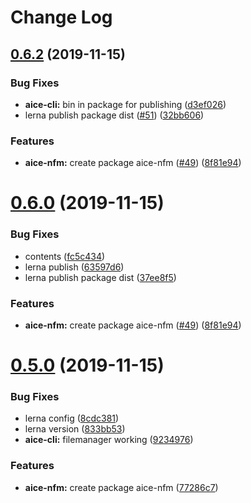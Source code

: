 # Change Log




## [0.6.2](https://github.com/Opla/aice.js/compare/v0.4.0...v0.6.2) (2019-11-15)


### Bug Fixes

* **aice-cli:** bin in package for publishing ([d3ef026](https://github.com/Opla/aice.js/commit/d3ef0262530db8fabb11ed68c13a5e47cd09d10b))
* lerna publish package dist ([#51](https://github.com/Opla/aice.js/issues/51)) ([32bb606](https://github.com/Opla/aice.js/commit/32bb60606b3542876e71e9806761a6690332eda6))


### Features

* **aice-nfm:** create package aice-nfm ([#49](https://github.com/Opla/aice.js/issues/49)) ([8f81e94](https://github.com/Opla/aice.js/commit/8f81e947bafff17ed3b6478f8e1d571979114494))





# [0.6.0](https://github.com/Opla/aice.js/compare/v0.4.0...v0.6.0) (2019-11-15)


### Bug Fixes

* contents ([fc5c434](https://github.com/Opla/aice.js/commit/fc5c4344a67d7d7c4a48dc9092c0cbeaf6fc669f))
* lerna publish ([63597d6](https://github.com/Opla/aice.js/commit/63597d65c32a8fb49457a74f7a1476025d1be4ee))
* lerna publish package dist ([37ee8f5](https://github.com/Opla/aice.js/commit/37ee8f5853918da3177dd88dcc1e7056e605972d))


### Features

* **aice-nfm:** create package aice-nfm ([#49](https://github.com/Opla/aice.js/issues/49)) ([8f81e94](https://github.com/Opla/aice.js/commit/8f81e947bafff17ed3b6478f8e1d571979114494))





# [0.5.0](https://github.com/Opla/aice.js/compare/v0.4.0...v0.5.0) (2019-11-15)


### Bug Fixes

* lerna config ([8cdc381](https://github.com/Opla/aice.js/commit/8cdc381529f65ee9332bdeed2fa9202f8b027786))
* lerna version ([833bb53](https://github.com/Opla/aice.js/commit/833bb5352e5fbc3719bb6bc0de4dce6577753240))
* **aice-cli:** filemanager working ([9234976](https://github.com/Opla/aice.js/commit/9234976740f634c5a5acad7868b09ddcb97fdcfc))


### Features

* **aice-nfm:** create package aice-nfm ([77286c7](https://github.com/Opla/aice.js/commit/77286c72a1079166e7d03c061fcd25a29103f2cd))
